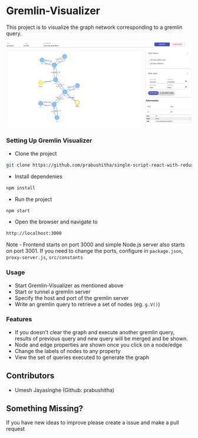 # Gremlin-Visualizer
This project is to visualize the graph network corresponding to a gremlin query.

![alt text](https://raw.githubusercontent.com/prabushitha/Readme-Materials/master/Gremlin-Visualizer.png)

### Setting Up Gremlin Visualizer
* Clone the project
```sh
git clone https://github.com/prabushitha/single-script-react-with-redux.git
```
* Install dependenies
```sh
npm install
```
* Run the project
```sh
npm start
```
* Open the browser and navigate to
```sh
http://localhost:3000
```

Note - Frontend starts on port 3000 and simple Node.js server also starts on port 3001. If you need to change the ports, configure in `package.json`, `proxy-server.js`, `src/constants` 

### Usage
* Start Gremlin-Visualizer as mentioned above
* Start or tunnel a gremlin server
* Specify the host and port of the gremlin server
* Write an gremlin query to retrieve a set of nodes (eg. `g.V()`)

### Features
* If you doesn't clear the graph and execute another gremlin query, results of previous query and new query will be merged and be shown.
* Node and edge properties are shown once you click on a node/edge
* Change the labels of nodes to any property
* View the set of queries executed to generate the graph

### 
## Contributors
* Umesh Jayasinghe (Github: prabushitha)

## Something Missing?

If you have new ideas to improve please create a issue and make a pull request
